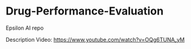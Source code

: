 # Drug-Performance-Evaluation
Epsilon AI repo

Description Video: https://www.youtube.com/watch?v=OQg6TUNA_yM
